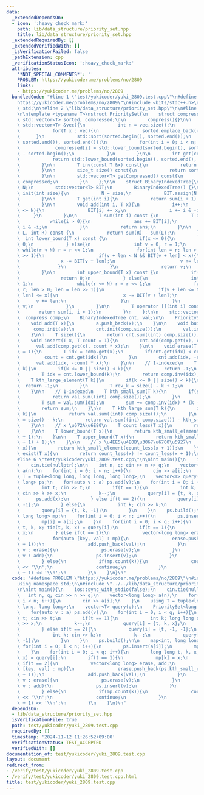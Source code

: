 ```yaml
---
data:
  _extendedDependsOn:
  - icon: ':heavy_check_mark:'
    path: lib/data_structure/priority_set.hpp
    title: lib/data_structure/priority_set.hpp
  _extendedRequiredBy: []
  _extendedVerifiedWith: []
  _isVerificationFailed: false
  _pathExtension: cpp
  _verificationStatusIcon: ':heavy_check_mark:'
  attributes:
    '*NOT_SPECIAL_COMMENTS*': ''
    PROBLEM: https://yukicoder.me/problems/no/2809
    links:
    - https://yukicoder.me/problems/no/2809
  bundledCode: "#line 1 \"test/yukicoder/yuki_2809.test.cpp\"\n#define PROBLEM \"\
    https://yukicoder.me/problems/no/2809\"\n#include <bits/stdc++.h>\nusing namespace\
    \ std;\n\n#line 2 \"lib/data_structure/priority_set.hpp\"\n\n#line 5 \"lib/data_structure/priority_set.hpp\"\
    \n\ntemplate <typename T>\nstruct PrioritySet{\n    struct compress{\n       \
    \ std::vector<T> sorted, compressed;\n\n        compress(){}\n\n        void init(const\
    \ std::vector<T> &vec){\n            int n = vec.size();\n            compressed.resize(n);\n\
    \            for(T x : vec){\n                sorted.emplace_back(x);\n      \
    \      }\n            std::sort(sorted.begin(), sorted.end());\n            sorted.erase(unique(sorted.begin(),\
    \ sorted.end()), sorted.end());\n            for(int i = 0; i < n; ++i){\n   \
    \             compressed[i] = std::lower_bound(sorted.begin(), sorted.end(), vec[i])\
    \ - sorted.begin();\n            }\n        }\n\n        int get(const T &x) const{\n\
    \            return std::lower_bound(sorted.begin(), sorted.end(), x) - sorted.begin();\n\
    \        }\n\n        T inv(const T &x) const{\n            return sorted[x];\n\
    \        }\n\n        size_t size() const{\n            return sorted.size();\n\
    \        }\n\n        std::vector<T> getCompressed() const{\n            return\
    \ compressed;\n        }\n    };\n\n    struct BinaryIndexedTree{\n        int\
    \ N;\n        std::vector<T> BIT;\n        BinaryIndexedTree() {}\n\n        void\
    \ init(int size){\n            N = size;\n            BIT.assign(N + 1, 0);\n\
    \        }\n\n        T get(int i){\n            return sum(i + 1) - sum(i);\n\
    \        }\n\n        void add(int i, T x){\n            i++;\n            while(i\
    \ <= N){\n                BIT[i] += x;\n                i += i & -i;\n       \
    \     }\n        }\n\n        T sum(int i) const {\n            T ans = 0;\n \
    \           while(i > 0){\n                ans += BIT[i];\n                i -=\
    \ i & -i;\n            }\n            return ans;\n        }\n\n        T sum(int\
    \ L, int R) const {\n            return sum(R) - sum(L);\n        }\n\n      \
    \  int lower_bound(T x) const {\n            if(x <= 0){\n                return\
    \ 0;\n            } else{\n                int v = 0, r = 1;\n               \
    \ while(r < N) r = r << 1;\n                for(int len = r; len > 0; len = len\
    \ >> 1){\n                    if(v + len < N && BIT[v + len] < x){\n         \
    \               x -= BIT[v + len];\n                        v += len;\n      \
    \              }\n                }\n                return v;\n            }\n\
    \        }\n\n        int upper_bound(T x) const {\n            if(x < 0){\n \
    \               return 0;\n            } else{\n                int v = 0, r =\
    \ 1;\n                while(r <= N) r = r << 1;\n                for(int len =\
    \ r; len > 0; len = len >> 1){\n                    if(v + len <= N && BIT[v +\
    \ len] <= x){\n                        x -= BIT[v + len];\n                  \
    \      v += len;\n                    }\n                }\n                return\
    \ v;\n            }\n        }\n\n        T operator [](int i) const {\n     \
    \       return sum(i, i + 1);\n        }\n    };\n\n    std::vector<T> a;\n  \
    \  compress comp;\n    BinaryIndexedTree cnt, val;\n\n    PrioritySet(){ }\n\n\
    \    void add(T x){\n        a.push_back(x);\n    }\n\n    void build(){\n   \
    \     comp.init(a);\n        cnt.init(comp.size());\n        val.init(comp.size());\n\
    \    }\n\n    T size(){\n        return cnt.sum((int) comp.size());\n    }\n\n\
    \    void insert(T x, T count = 1){\n        cnt.add(comp.get(x), count);\n  \
    \      val.add(comp.get(x), count * x);\n    }\n\n    void erase(T x, T count\
    \ = 1){\n        T idx = comp.get(x);\n        if(cnt.get(idx) < count){\n   \
    \         count = cnt.get(idx);\n        }\n        cnt.add(idx, -count);\n  \
    \      val.add(idx, -count * x);\n    }\n\n    // 1-indexed\n    T kth_small_element(T\
    \ k){\n        if(k <= 0 || size() < k){\n            return -1;\n        }\n\
    \        T idx = cnt.lower_bound(k);\n        return comp.inv(idx);\n    }\n\n\
    \    T kth_large_element(T k){\n        if(k <= 0 || size() < k){\n          \
    \  return -1;\n        }\n        T rev_k = size() - k + 1;\n        return kth_small_element(rev_k);\n\
    \    }\n\n    // 1-indexed\n    T kth_small_sum(T k){\n        if(size() < k){\n\
    \            return val.sum((int) comp.size());\n        }\n        T idx = cnt.lower_bound(k);\n\
    \        T sum = val.sum(idx);\n        sum += comp.inv(idx) * (k - cnt.sum(idx));\n\
    \        return sum;\n    }\n\n    T kth_large_sum(T k){\n        if(size() <\
    \ k){\n            return val.sum((int) comp.size());\n        }\n        T rev_k\
    \ = size() - k;\n        return val.sum((int) comp.size()) - kth_small_sum(rev_k);\n\
    \    }\n\n    // x \u672A\u6E80\n    T count_less(T x){\n        return cnt.sum(comp.get(x));\n\
    \    }\n\n    T lower_bound(T x){\n        return kth_small_element(count_less(x)\
    \ + 1);\n    }\n\n    T upper_bound(T x){\n        return kth_small_element(count_less(x\
    \ + 1) + 1);\n    }\n\n    // x \u4EE5\u4E0B\u3067\u6700\u5927\n    T reverse_lower_bound(T\
    \ x){\n        return kth_small_element(count_less(x + 1));\n    }\n\n    bool\
    \ exist(T x){\n        return count_less(x) != count_less(x + 1);\n    }\n};\n\
    #line 6 \"test/yukicoder/yuki_2809.test.cpp\"\n\nint main(){\n    ios::sync_with_stdio(false);\n\
    \    cin.tie(nullptr);\n\n    int n, q; cin >> n >> q;\n    vector<long long>\
    \ a(n);\n    for(int i = 0; i < n; i++){\n        cin >> a[i];\n    }\n    using\
    \ T = tuple<long long, long long, long long>;\n    vector<T> query(q);\n    PrioritySet<long\
    \ long> ps;\n    for(auto v : a) ps.add(v);\n    for(int i = 0; i < q; i++){\n\
    \        int t; cin >> t;\n        if(t == 1){\n            int k; long long x;\
    \ cin >> k >> x;\n            k--;\n            query[i] = {t, k, x};\n      \
    \      ps.add(x);\n        } else if(t == 2){\n            query[i] = {t, -1,\
    \ -1};\n        } else{\n            int k; cin >> k;\n            k--;\n    \
    \        query[i] = {t, k, -1};\n        }\n    }\n    ps.build();\n\n    map<int,\
    \ long long> mp;\n    for(int i = 0; i < n; i++){\n        ps.insert(a[i]);\n\
    \        mp[i] = a[i];\n    }\n    for(int i = 0; i < q; i++){\n        long long\
    \ t, k, x; tie(t, k, x) = query[i];\n        if(t == 1){\n            mp[k] =\
    \ x;\n        } else if(t == 2){\n            vector<long long> erase, add;\n\
    \            for(auto [key, val] : mp){\n                erase.push_back(ps.kth_small_element(key\
    \ + 1));\n                add.push_back(val);\n            }\n            for(auto\
    \ v : erase){\n                ps.erase(v);\n            }\n            for(auto\
    \ v : add){\n                ps.insert(v);\n            }\n            mp.clear();\n\
    \        } else{\n            if(mp.count(k)){\n                cout << mp[k]\
    \ << '\\n';\n                continue;\n            }\n            cout << ps.kth_small_element(k\
    \ + 1) << '\\n';\n        }\n    }\n}\n"
  code: "#define PROBLEM \"https://yukicoder.me/problems/no/2809\"\n#include <bits/stdc++.h>\n\
    using namespace std;\n\n#include \"../../lib/data_structure/priority_set.hpp\"\
    \n\nint main(){\n    ios::sync_with_stdio(false);\n    cin.tie(nullptr);\n\n \
    \   int n, q; cin >> n >> q;\n    vector<long long> a(n);\n    for(int i = 0;\
    \ i < n; i++){\n        cin >> a[i];\n    }\n    using T = tuple<long long, long\
    \ long, long long>;\n    vector<T> query(q);\n    PrioritySet<long long> ps;\n\
    \    for(auto v : a) ps.add(v);\n    for(int i = 0; i < q; i++){\n        int\
    \ t; cin >> t;\n        if(t == 1){\n            int k; long long x; cin >> k\
    \ >> x;\n            k--;\n            query[i] = {t, k, x};\n            ps.add(x);\n\
    \        } else if(t == 2){\n            query[i] = {t, -1, -1};\n        } else{\n\
    \            int k; cin >> k;\n            k--;\n            query[i] = {t, k,\
    \ -1};\n        }\n    }\n    ps.build();\n\n    map<int, long long> mp;\n   \
    \ for(int i = 0; i < n; i++){\n        ps.insert(a[i]);\n        mp[i] = a[i];\n\
    \    }\n    for(int i = 0; i < q; i++){\n        long long t, k, x; tie(t, k,\
    \ x) = query[i];\n        if(t == 1){\n            mp[k] = x;\n        } else\
    \ if(t == 2){\n            vector<long long> erase, add;\n            for(auto\
    \ [key, val] : mp){\n                erase.push_back(ps.kth_small_element(key\
    \ + 1));\n                add.push_back(val);\n            }\n            for(auto\
    \ v : erase){\n                ps.erase(v);\n            }\n            for(auto\
    \ v : add){\n                ps.insert(v);\n            }\n            mp.clear();\n\
    \        } else{\n            if(mp.count(k)){\n                cout << mp[k]\
    \ << '\\n';\n                continue;\n            }\n            cout << ps.kth_small_element(k\
    \ + 1) << '\\n';\n        }\n    }\n}\n"
  dependsOn:
  - lib/data_structure/priority_set.hpp
  isVerificationFile: true
  path: test/yukicoder/yuki_2809.test.cpp
  requiredBy: []
  timestamp: '2024-11-12 11:26:52+09:00'
  verificationStatus: TEST_ACCEPTED
  verifiedWith: []
documentation_of: test/yukicoder/yuki_2809.test.cpp
layout: document
redirect_from:
- /verify/test/yukicoder/yuki_2809.test.cpp
- /verify/test/yukicoder/yuki_2809.test.cpp.html
title: test/yukicoder/yuki_2809.test.cpp
---
```

